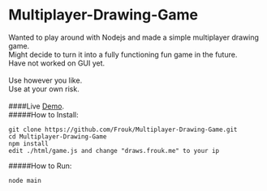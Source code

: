 # Multiplayer-Drawing-Game


Wanted to play around with Nodejs and made a simple multiplayer drawing game.<br>
Might decide to turn it into a fully functioning fun game in the future.<br>
Have not worked on GUI yet.<br>
<br>
Use however you like.<br>
Use at your own risk.<br>
<br>
####Live [Demo](http://draw.frouk.me/).
<br>
#####How to Install:
```
git clone https://github.com/Frouk/Multiplayer-Drawing-Game.git
cd Multiplayer-Drawing-Game
npm install
edit ./html/game.js and change "draws.frouk.me" to your ip
```
#####How to Run:
```
node main
```
